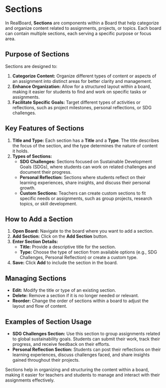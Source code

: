 # Sections

In RealBoard, **Sections** are components within a Board that help categorize and organize content related to assignments, projects, or topics. Each board can contain multiple sections, each serving a specific purpose or focus area.

## Purpose of Sections

Sections are designed to:

1. **Categorize Content:** Organize different types of content or aspects of an assignment into distinct areas for better clarity and management.
2. **Enhance Organization:** Allow for a structured layout within a board, making it easier for students to find and work on specific tasks or assignments.
3. **Facilitate Specific Goals:** Target different types of activities or reflections, such as project milestones, personal reflections, or SDG challenges.

## Key Features of Sections

1. **Title and Type:** Each section has a **Title** and a **Type**. The title describes the focus of the section, and the type determines the nature of content it holds.
2. **Types of Sections:**
   - **SDG Challenges:** Sections focused on Sustainable Development Goals (SDGs), where students can work on related challenges and document their progress.
   - **Personal Reflection:** Sections where students reflect on their learning experiences, share insights, and discuss their personal growth.
   - **Custom Sections:** Teachers can create custom sections to fit specific needs or assignments, such as group projects, research topics, or skill development.

## How to Add a Section

1. **Open Board:** Navigate to the board where you want to add a section.
2. **Add Section:** Click on the **Add Section** button.
3. **Enter Section Details:**
   - **Title:** Provide a descriptive title for the section.
   - **Type:** Choose the type of section from available options (e.g., SDG Challenges, Personal Reflection) or create a custom type.
4. **Save:** Click **Add** to include the section in the board.

## Managing Sections

- **Edit:** Modify the title or type of an existing section.
- **Delete:** Remove a section if it is no longer needed or relevant.
- **Reorder:** Change the order of sections within a board to adjust the layout and flow of content.

## Examples of Section Usage

- **SDG Challenges Section:** Use this section to group assignments related to global sustainability goals. Students can submit their work, track their progress, and receive feedback on their efforts.
- **Personal Reflection Section:** Students can post their reflections on their learning experiences, discuss challenges faced, and share insights gained throughout their projects.

Sections help in organizing and structuring the content within a board, making it easier for teachers and students to manage and interact with their assignments effectively.
